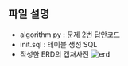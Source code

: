 ## 파일 설명

- algorithm.py : 문제 2번 답안코드
- init.sql : 테이블 생성 SQL
- 작성한 ERD의 캡쳐사진
  ![erd](https://user-images.githubusercontent.com/75475398/221350261-c84fc936-cfa3-4c39-a72e-0f14196d238d.PNG)
